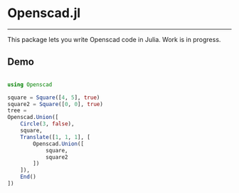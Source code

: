 # Openscad.jl
---

This package lets you write Openscad code in Julia.
Work is in progress.

## Demo
```julia

using Openscad

square = Square([4, 5], true)
square2 = Square([0, 0], true)
tree =
Openscad.Union([
    Circle(3, false),
    square,
    Translate([1, 1, 1], [
        Openscad.Union([
            square,
            square2
        ])
    ]),
    End()
])

```
